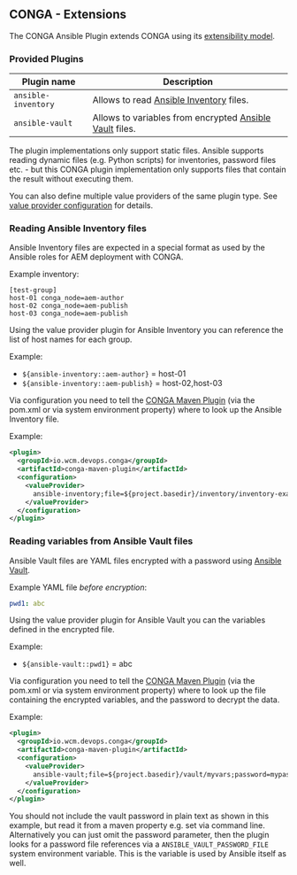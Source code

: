## CONGA - Extensions

The CONGA Ansible Plugin extends CONGA using its [extensibility model][conga-extensibility].


### Provided Plugins

| Plugin name         | Description
|---------------------|-------------
| `ansible-inventory` | Allows to read [Ansible Inventory][ansible-inventory] files.
| `ansible-vault`     | Allows to variables from encrypted [Ansible Vault][ansible-vault] files.


The plugin implementations only support static files. Ansible supports reading dynamic files (e.g. Python scripts) for inventories, password files etc. - but this CONGA plugin implementation only supports files that contain the result without executing them.

You can also define multiple value providers of the same plugin type. See [value provider configuration][conga-maven-plugin-valueprovider] for details.


### Reading Ansible Inventory files

Ansible Inventory files are expected in a special format as used by the Ansible roles for AEM deployment with CONGA.

Example inventory:

```
[test-group]
host-01 conga_node=aem-author
host-02 conga_node=aem-publish
host-03 conga_node=aem-publish
```

Using the value provider plugin for Ansible Inventory you can reference the list of host names for each group.

Example:

* `${ansible-inventory::aem-author}` = host-01
* `${ansible-inventory::aem-publish}` = host-02,host-03

Via configuration you need to tell the [CONGA Maven Plugin][conga-maven-plugin] (via the pom.xml or via system environment property) where to look up the Ansible Inventory file.

Example:

```xml
<plugin>
  <groupId>io.wcm.devops.conga</groupId>
  <artifactId>conga-maven-plugin</artifactId>
  <configuration>
    <valueProvider>
      ansible-inventory;file=${project.basedir}/inventory/inventory-example
    </valueProvider>
  </configuration>
</plugin>
```

### Reading variables from Ansible Vault files

Ansible Vault files are YAML files encrypted with a password using [Ansible Vault][ansible-vault].

Example YAML file *before encryption*:

```yaml
pwd1: abc
```

Using the value provider plugin for Ansible Vault you can the variables defined in the encrypted file.

Example:

* `${ansible-vault::pwd1}` = abc

Via configuration you need to tell the [CONGA Maven Plugin][conga-maven-plugin] (via the pom.xml or via system environment property) where to look up the file containing the encrypted variables, and the password to decrypt the data.

Example:

```xml
<plugin>
  <groupId>io.wcm.devops.conga</groupId>
  <artifactId>conga-maven-plugin</artifactId>
  <configuration>
    <valueProvider>
      ansible-vault;file=${project.basedir}/vault/myvars;password=mypassword
    </valueProvider>
  </configuration>
</plugin>
```

You should not include the vault password in plain text as shown in this example, but read it from a maven property e.g. set via command line. Alternatively you can just omit the password parameter, then the plugin looks for a password file references via a `ANSIBLE_VAULT_PASSWORD_FILE` system environment variable. This is the variable is used by Ansible itself as well.


[conga-extensibility]: http://devops.wcm.io/conga/extensibility.html
[ansible-inventory]: http://docs.ansible.com/ansible/latest/intro_inventory.html
[ansible-vault]: https://docs.ansible.com/ansible/latest/vault.html
[conga-maven-plugin]: http://devops.wcm.io/conga/tooling/conga-maven-plugin/plugin-info.html
[conga-maven-plugin-valueprovider]: http://devops.wcm.io/conga/tooling/conga-maven-plugin/generate-mojo.html#valueProvider
